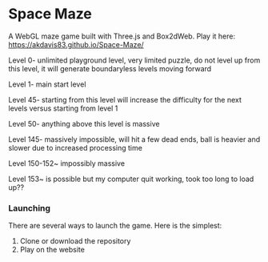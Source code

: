 # Space Maze

A WebGL maze game built with Three.js and Box2dWeb. Play it here: https://akdavis83.github.io/Space-Maze/

Level 0- unlimited playground level, very limited puzzle, do not level up from this level, it will generate boundaryless levels moving forward

Level 1- main start level

Level 45- starting from this level will increase the difficulty for the next levels versus starting from level 1

Level 50- anything above this level is massive

Level 145- massively impossible, will hit a few dead ends, ball is heavier and slower due to increased processing time

Level 150-152~ impossibly massive

Level 153~ is possible but my computer quit working, took too long to load up??

### Launching

There are several ways to launch the game. Here is the simplest:

1. Clone or download the repository
2. Play on the website
